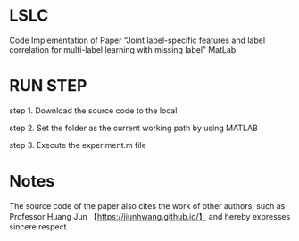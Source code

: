 # LSLC

Code Implementation of Paper “Joint label-specific features and label correlation for multi-label learning with missing label”    MatLab

# RUN STEP
step 1. Download the source code to the local

step 2. Set the folder as the current working path by using MATLAB

step 3. Execute the experiment.m file

# Notes
The source code of the paper also cites the work of other authors, such as Professor Huang Jun 【https://jiunhwang.github.io/】 and hereby expresses sincere respect.
